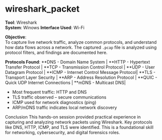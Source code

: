 # wireshark_packet

**Tool**: Wireshark  
**System**: Winows 
**Interface Used**: Wi-Fi  

**Objective**:  
To capture live network traffic, analyze common protocols, and understand how data flows across a network. The captured `.pcap` file is analyzed using protocol filters, and findings are documented here.

**Protocols Found**:
**DNS   -    Domain Name System |
**HTTP  -    Hypertext Transfer Protocol |
**TCP   -   Transmission Control Protocol |
**UDP   -    User Datagram Protocol |
**ICMP  -   Internet Control Message Protocol|
**TLS   -   Transport Layer Security |
**ARP   -    Address Resolution Protocol |
**QUIC  -    Quick UDP Internet Connections |
**mDNS  -    Multicast DNS|  


- Most frequent traffic: HTTP and DNS  
- TLS traffic observed – secure communications  
- ICMP used for network diagnostics (ping)  
- ARP/mDNS traffic indicates local network discovery



Conclusion
This hands-on session provided practical experience in capturing and analyzing network packets using Wireshark. Key protocols like DNS, HTTP, ICMP, and TLS were identified. This is a foundational skill for networking, cybersecurity, and digital forensics roles.


  
